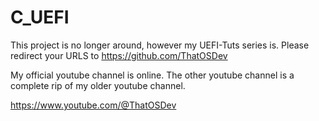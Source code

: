 # C_UEFI
This project is no longer around, however my UEFI-Tuts series is. Please redirect your URLS to https://github.com/ThatOSDev  
  
  
My official youtube channel is online. The other youtube channel is a complete rip of my older youtube channel.  
  
https://www.youtube.com/@ThatOSDev  
  
